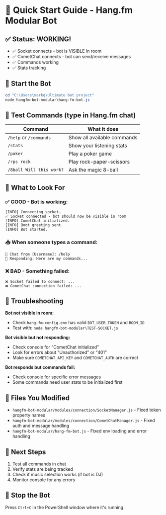 # 🤖 Quick Start Guide - Hang.fm Modular Bot

## ✅ Status: WORKING!
- ✅ Socket connects - bot is VISIBLE in room
- ✅ CometChat connects - bot can send/receive messages
- ✅ Commands working
- ✅ Stats tracking

## 🚀 Start the Bot

```powershell
cd "C:\Users\markq\Ultimate bot project"
node hangfm-bot-modular\hang-fm-bot.js
```

## 🧪 Test Commands (type in Hang.fm chat)

| Command | What it does |
|---------|-------------|
| `/help` or `/commands` | Show all available commands |
| `/stats` | Show your listening stats |
| `/poker` | Play a poker game |
| `/rps rock` | Play rock-paper-scissors |
| `/8ball Will this work?` | Ask the magic 8-ball |

## 👀 What to Look For

### ✅ GOOD - Bot is working:
```
[INFO] Connecting socket…
✅ Socket connected - bot should now be visible in room
[INFO] CometChat initialized.
[INFO] Boot greeting sent.
[INFO] Bot started.
```

### 📥 When someone types a command:
```
💬 Chat from [Username]: /help
🤖 Responding: Here are my commands...
```

### ❌ BAD - Something failed:
```
❌ Socket failed to connect: ...
❌ CometChat connection failed: ...
```

## 🐛 Troubleshooting

**Bot not visible in room:**
- Check `hang-fm-config.env` has valid `BOT_USER_TOKEN` and `ROOM_ID`
- Test with: `node hangfm-bot-modular\TEST-SOCKET.js`

**Bot visible but not responding:**
- Check console for "CometChat initialized"
- Look for errors about "Unauthorized" or "401"
- Make sure `COMETCHAT_API_KEY` and `COMETCHAT_AUTH` are correct

**Bot responds but commands fail:**
- Check console for specific error messages
- Some commands need user stats to be initialized first

## 📝 Files You Modified
- `hangfm-bot-modular/modules/connection/SocketManager.js` - Fixed token property names
- `hangfm-bot-modular/modules/connection/CometChatManager.js` - Fixed auth and message handling
- `hangfm-bot-modular/hang-fm-bot.js` - Fixed env loading and error handling

## 🎯 Next Steps
1. Test all commands in chat
2. Verify stats are being tracked
3. Check if music selection works (if bot is DJ)
4. Monitor console for any errors

## 🛑 Stop the Bot
Press `Ctrl+C` in the PowerShell window where it's running

